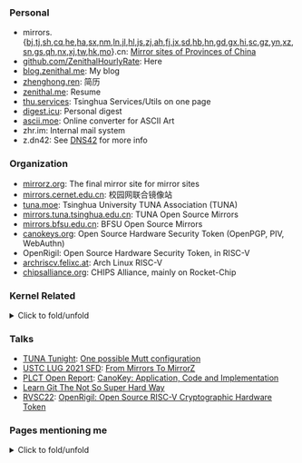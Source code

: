 <!--
<a href="https://github.com/Harry-Chen">
  <img align="center" alt="GitHub Stats" src="https://github-readme-stats.vercel.app/api?username=ZenithalHourlyRate&show_icons=true&include_all_commits=true" />
</a>
-->

### Personal

* mirrors.{[bj](https://mirrors.bj.cn),[tj](https://mirrors.tj.cn),[sh](https://mirrors.sh.cn),[cq](https://mirrors.cq.cn),[he](https://mirrors.he.cn),[ha](https://mirrors.ha.cn),[sx](https://mirrors.sx.cn),[nm](https://mirrors.nm.cn),[ln](https://mirrors.ln.cn),[jl](https://mirrors.jl.cn),[hl](https://mirrors.hl.cn),[js](https://mirrors.js.cn),[zj](https://mirrors.zj.cn),[ah](https://mirrors.ah.cn),[fj](https://mirrors.fj.cn),[jx](https://mirrors.jx.cn),[sd](https://mirrors.sd.cn),[hb](https://mirrors.hb.cn),[hn](https://mirrors.hn.cn),[gd](https://mirrors.gd.cn),[gx](https://mirrors.gx.cn),[hi](https://mirrors.hi.cn),[sc](https://mirrors.sc.cn),[gz](https://mirrors.gz.cn),[yn](https://mirrors.yn.cn),[xz](https://mirrors.xz.cn),[sn](https://mirrors.sn.cn),[gs](https://mirrors.gs.cn),[qh](https://mirrors.qh.cn),[nx](https://mirrors.nx.cn),[xj](https://mirrors.xj.cn),[tw](https://mirrors.tw.cn),[hk](https://mirrors.hk.cn),[mo](https://mirrors.mo.cn)}.cn: [Mirror sites of Provinces of China](https://github.com/ZenithalHourlyRate/mirrors.cn)
* [github.com/ZenithalHourlyRate](https://github.com/ZenithalHourlyRate): Here
* [blog.zenithal.me](https://blog.zenithal.me): My blog
* [zhenghong.ren](https://zhenghong.ren): 简历
* [zenithal.me](https://zenithal.me): Resume
* [thu.services](https://thu.services): Tsinghua Services/Utils on one page
* [digest.icu](https://digest.icu): Personal digest
* [ascii.moe](https://ascii.moe): Online converter for ASCII Art
* zhr.im: Internal mail system
* z.dn42: See [DNS42](https://github.com/ZenithalHourlyRate/dns42) for more info
<!--* [acc.ist](https://acc.ist)-->

### Organization

* [mirrorz.org](https://mirrorz.org): The final mirror site for mirror sites
* [mirrors.cernet.edu.cn](https://mirrors.cernet.edu.cn): 校园网联合镜像站
* [tuna.moe](https://tuna.moe): Tsinghua University TUNA Association (TUNA)
* [mirrors.tuna.tsinghua.edu.cn](https://mirrors.tuna.tsinghua.edu.cn): TUNA Open Source Mirrors
* [mirrors.bfsu.edu.cn](https://mirrors.bfsu.edu.cn): BFSU Open Source Mirrors
* [canokeys.org](https://canokeys.org): Open Source Hardware Security Token (OpenPGP, PIV, WebAuthn)
* OpenRigil: Open Source Hardware Security Token, in RISC-V
* [archriscv.felixc.at](https://archriscv.felixc.at): Arch Linux RISC-V
* [chipsalliance.org](https://chipsalliance.org): CHIPS Alliance, mainly on Rocket-Chip
<!-- * [group.iiis.tsinghua.edu.cn/~stu/seminar/](https://group.iiis.tsinghua.edu.cn/~stu/seminar/): Yao Class Seminar -->

### Kernel Related
<details>
<summary>Click to fold/unfold</summary>

#### Kernel Commits I authored

* [docs: usbip: Fix major fields and descriptions in protocol](https://github.com/torvalds/linux/commit/17af793217a68ce344c46e1f96c86587011d6785)
* [usbip: tools: add options and examples in man page related to device mode](https://github.com/torvalds/linux/commit/b737eecd4a8a62c7e479b2c7d2d1a1319343c72b)
* [usbip: tools: add usage of device mode in usbip\_list.c](https://github.com/torvalds/linux/commit/a58977b2f831e931b3f9268e3051c875ec00f800)

#### Kernel Commits related to me

* [ipv6: report errors for iftoken via netlink extack](https://github.com/torvalds/linux/commit/3583a4e8d77d44697a21437227dd53fc6e7b2cb5)
* [usbip: add USBIP\_URB_\* URB transfer flags](https://github.com/torvalds/linux/commit/8f36b3b4e1b58dca7d05e1579019230437e55d43)

#### Git Commits related to me

* [git-apply: skip threeway in add / rename cases](https://github.com/git/git/commit/34d607032c0db6a6c68754e7a339c3caf08d6a79)

<!--

#### Kernel Contributors I know

* @icenowy
* @ShankerWangMiao
* @septs
* @sztsian
* @t123yh
* @twd2
* @FantasqueX
* @981213
* @xctan
* @dramforever
* @Ruizhe Pan
* @CoelacanthusHex
* @nanpuyue
* @moesoha

#### Kernel Contributors I find interesting

* Jia-Ju Bai
* tangzhenhao <tzh18@mails.tsinghua.edu.cn>

#### Kernel Fork Maintainer I know

* @FireflyTang
* @icenowy
* @cyyself

-->

</details>

<!--

### Projects I provided idea

* <https://github.com/SharzyL/yao-bridge>
* <https://github.com/SCP-2000/pam-oauth2>
* <https://github.com/lynzrand/nadir>
* <https://github.com/PhotonQuantum/stars>

-->

### Talks

* [TUNA Tunight](https://tuna.moe/event/2020/mutt/): [One possible Mutt configuration](https://github.com/ZenithalHourlyRate/muttrc)
* [USTC LUG 2021 SFD](https://lug.ustc.edu.cn/wiki/lug/events/sfd/#2021-%E5%B9%B4-sfd): [From Mirrors To MirrorZ](https://github.com/ZenithalHourlyRate/sfd)
* [PLCT Open Report](https://github.com/plctlab/PLCT-Open-Reports#20220112---canokey---%E9%83%91%E9%88%9C%E5%A3%AC): [CanoKey: Application, Code and Implementation](https://www.bilibili.com/video/BV1BF411v7qt)
* [Learn Git The Not So Super Hard Way](https://github.com/ZenithalHourlyRate/learn-git-the-not-so-super-hard-way)
* [RVSC22](https://riscv-summit-china.com/cn/agenda.html): [OpenRigil: Open Source RISC-V Cryptographic Hardware Token](https://www.bilibili.com/video/BV13N4y1F75M)

### Pages mentioning me
<details>
<summary>Click to fold/unfold</summary>

* [20180810|清华录取生郑鈜壬： 效率刷题 组团学习](http://www.21ytv.com/folder36/folder38/2018-08-10/127148.html)
* [20190226|写作课的“黄埔一期”](https://mp.weixin.qq.com/s/DGX_xYh_vaOJ5LBl-bgp0A)、[20190227|从巴金到爱因斯坦：八字班的第一次写作课](https://www.sohu.com/a/298012077_397252)（最全的一份）
* [20190326|光明日报|小小写作课，如何生发大能量](https://epaper.gmw.cn/gmrb/html/2019-03/26/nw.D110000gmrb_20190326_4-08.htm) 以及 [20190326|清华大学官网](https://www.tsinghua.edu.cn/info/1182/49704.htm)
* [20190326|中国教育报|清华大学官网|从容地拓展 优雅地打磨——揭秘清华大学写作课“黄埔一期”](https://www.tsinghua.edu.cn/info/1182/49717.htm) 以及[20190502|清华大学微信公众号|清华写作课：从容地拓展，优雅地打磨](https://mp.weixin.qq.com/s/ED7oyVUS0fze7PAX9osfzg)，两者内容有差别；后者含有报纸报道情况。
* [20190410|教学教务参考|北京林业大学教务处主办](http://jwc.bjfu.edu.cn/docs/20190411142522366527.pdf)，真是奇妙，这样和别的 edu.cn 有了联系
* [20190319|茶园官网|论道人工智能，助力实体经济 ——张熠天博士为姚班学子带来立志讲座第一讲](https://iiis.tsinghua.edu.cn/show-7959-1.html)
* [20191112|2019高教社杯全国大学生数学建模竞赛获奖名单](http://www.mcm.edu.cn/upload_cn/node/552/PxlccSn08fa45acf2cdaa7cf638f088efb289ee3.pdf)，又是一个 edu.cn
* [20200930|20190930照片|知乎|如何评价清华大学学堂路一学生边骑车边操作笔记本电脑？](https://www.zhihu.com/question/423521280/answer/1500832620)
* [基于IPv6自组织网络的科学计算网格研究（2020-2021学年）](https://hep.tsinghua.edu.cn/~orv/teaching.html)
* [20210522|中科院物理所公众日|入镜](https://www.bilibili.com/video/BV1Cq4y1j7WQ)
* [20211001|中科院软件所PLCT开源进展·第26期|Firefox On Arch Linux RISC-V](https://zhuanlan.zhihu.com/p/416171522)
* [20211216|RocketChip-IBUF架构初探](https://www.bilibili.com/video/BV1nL411j7wC)
* [20220202|探究指令集设计：以RVK为例](https://www.bilibili.com/video/BV1vZ4y1Z7Y7)
* [20220328|lazyparser/weloveinterns/outstanding-interns/Senior Interns and LV5](https://github.com/lazyparser/weloveinterns/blob/master/outstanding-interns.md)
* [20220904|Implementing RISC-V Scalar Cryptography/Bitmanip extensions in Chisel, CCC2022](https://www.youtube.com/watch?v=hXaZMQPRXo0)
* [20230217|Mingyu Gao | Students](https://people.iiis.tsinghua.edu.cn/~gaomy/students.html)

#### Reporting Alumni of IIIS

* [20190516|茶园人物 | 吴越：从计科到商科的转换之路](https://iiis.tsinghua.edu.cn/index.php?v=show&cid=661&id=8072)
* [20190806|茶园人物 | 陈立杰：关于Paper，这是个好问题！](https://mp.weixin.qq.com/s/nZ2nvIgoDkfSdlDtwDBAOg)
* [20210402|第三期《从茶园走向世界》之李成涛 —— 用科技改变世界是一件浪漫的事情](https://iiis.tsinghua.edu.cn/show-9264-1.html)
* [20210412|第四期《从茶园走向世界》之龙凡 —— 乐观洒脱，活出别样人生](https://iiis.tsinghua.edu.cn/show-9266-1.html)
* [20210422|第五期《从茶园走向世界》之马腾宇——十年磨一剑，遥摘万里星](https://iiis.tsinghua.edu.cn/show-9267-1.html)
* [20210521|第七期《从茶园走向世界》之楼天城——兴趣是个多臂老虎机](https://iiis.tsinghua.edu.cn/show-9270-1.html)
* [20210719|第十期《从茶园走向世界》之胡渊鸣——图写太极，编译世界](https://iiis.tsinghua.edu.cn/show-9335-1.html)

<!--
#### Academic

* [ORCID](https://orcid.org/0000-0001-5194-9601)
* [dblp](https://dblp.org/pid/286/1939.html)
* [ACM](https://dl.acm.org/profile/99659679839)

#### Blogs

* [洗衣机状态](https://zrt.io/2020/08/wash/)
* [派的朋友们](https://nya.rs/posts/friends/)
* [YubiKey 5 NFC 开箱](https://awsl.blog/2021/yubikey)
* [公告一则（人工置顶）](https://blog.lhp-pku.top/2021/11/08/%E5%85%AC%E5%91%8A/)
* [THU 半日游：参加 tunight 杂记](https://blog.taoky.moe/2021-04-18/tunight.html)

#### Popular messages

* [DNS666事关全國數萬名網友的牛子](https://github.com/tuna/collection/issues/190)
* [关于移除 AUR 镜像的通知](https://mirrors.tuna.tsinghua.edu.cn/news/remove-aur/)
-->

</details>
